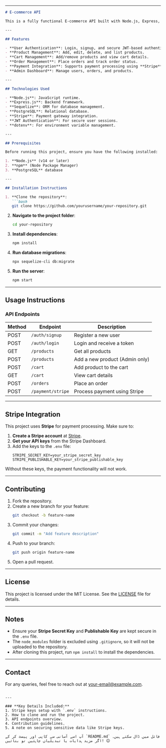

---

```markdown
# E-commerce API

This is a fully functional E-commerce API built with Node.js, Express, and Sequelize. The API provides features for user authentication, product management, cart functionality, order placement, and payment integration.

---

## Features

- **User Authentication**: Login, signup, and secure JWT-based authentication.
- **Product Management**: Add, edit, delete, and list products.
- **Cart Management**: Add/remove products and view cart details.
- **Order Management**: Place orders and track order status.
- **Payment Integration**: Supports payment processing using **Stripe**.
- **Admin Dashboard**: Manage users, orders, and products.

---

## Technologies Used

- **Node.js**: JavaScript runtime.
- **Express.js**: Backend framework.
- **Sequelize**: ORM for database management.
- **PostgreSQL**: Relational database.
- **Stripe**: Payment gateway integration.
- **JWT Authentication**: For secure user sessions.
- **dotenv**: For environment variable management.

---

## Prerequisites

Before running this project, ensure you have the following installed:

1. **Node.js** (v14 or later)
2. **npm** (Node Package Manager)
3. **PostgreSQL** database

---

## Installation Instructions

1. **Clone the repository**:
   ```bash
   git clone https://github.com/yourusername/your-repository.git
   ```

2. **Navigate to the project folder**:
   ```bash
   cd your-repository
   ```

3. **Install dependencies**:
   ```bash
   npm install
   ```



4. **Run database migrations**:
   ```bash
   npx sequelize-cli db:migrate
   ```

5. **Run the server**:
   ```bash
   npm start
   ```

---

## Usage Instructions

### **API Endpoints**

| Method | Endpoint            | Description                     |
|--------|---------------------|---------------------------------|
| POST   | `/auth/signup`      | Register a new user            |
| POST   | `/auth/login`       | Login and receive a token      |
| GET    | `/products`         | Get all products               |
| POST   | `/products`         | Add a new product (Admin only) |
| POST   | `/cart`             | Add product to the cart        |
| GET    | `/cart`             | View cart details              |
| POST   | `/orders`           | Place an order                 |
| POST   | `/payment/stripe`   | Process payment using Stripe   |

---

## Stripe Integration

This project uses **Stripe** for payment processing. Make sure to:

1. **Create a Stripe account** at [Stripe](https://stripe.com/).
2. **Get your API keys** from the Stripe Dashboard.
3. Add the keys to the `.env` file:
   ```env
   STRIPE_SECRET_KEY=your_stripe_secret_key
   STRIPE_PUBLISHABLE_KEY=your_stripe_publishable_key
   ```

Without these keys, the payment functionality will not work.

---

## Contributing

1. Fork the repository.
2. Create a new branch for your feature:
   ```bash
   git checkout -b feature-name
   ```
3. Commit your changes:
   ```bash
   git commit -m "Add feature description"
   ```
4. Push to your branch:
   ```bash
   git push origin feature-name
   ```
5. Open a pull request.

---

## License

This project is licensed under the MIT License. See the [LICENSE](LICENSE) file for details.

---

## Notes

- Ensure your **Stripe Secret Key** and **Publishable Key** are kept secure in the `.env` file. 
- The `node_modules` folder is excluded using `.gitignore`, so it will not be uploaded to the repository.
- After cloning this project, run `npm install` to install the dependencies.

---

## Contact

For any queries, feel free to reach out at [your-email@example.com](mailto:your-email@example.com).
```

---

### **Key Details Included:**
1. Stripe keys setup with `.env` instructions.
2. How to clone and run the project.
3. API endpoints overview.
4. Contribution guidelines.
5. A note on securing sensitive data like Stripe keys.

آپ اسے آسانی سے کاپی اور پیسٹ کر کے `README.md` فائل میں ڈال سکتے ہیں۔ اگر مزید ہدایات یا تبدیلیاں چاہئیں تو بتائیں! 😊
